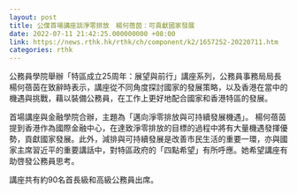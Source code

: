```yaml
---
layout: post
title: 公僕首場講座談淨零排放　楊何蓓茵：可貢獻國家發展
date: 2022-07-11 21:42:25.000000000 +08:00
link: https://news.rthk.hk/rthk/ch/component/k2/1657252-20220711.htm
categories: rthk
---
```


公務員學院舉辦「特區成立25周年：展望與前行」講座系列，公務員事務局局長楊何蓓茵在致辭時表示，講座從不同角度探討國家的發展策略，以及香港在當中的機遇與挑戰，藉以裝備公務員，在工作上更好地配合國家和香港特區的發展。

首場講座與金融學院合辦，主題為「邁向淨零排放與可持續發展機遇」。 楊何蓓茵提到香港作為國際金融中心，在達致淨零排放的目標的過程中將有大量機遇發揮優勢，貢獻國家發展。此外，減排與可持續發展是改善市民生活的重要一環，亦與國家主席習近平的重要講話中，對特區政府的「四點希望」有所呼應。她希望講座有助啓發公務員思考。

講座共有約90名首長級和高級公務員出席。
